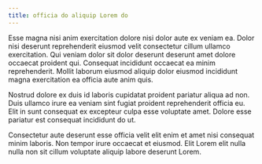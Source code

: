 ```yaml
---
title: officia do aliquip Lorem do
---
```


Esse magna nisi anim exercitation dolore nisi dolor aute ex veniam ea. Dolor nisi deserunt reprehenderit eiusmod velit consectetur cillum ullamco exercitation. Qui veniam dolor sit dolor deserunt deserunt amet dolore occaecat proident qui. Consequat incididunt occaecat ea minim reprehenderit. Mollit laborum eiusmod aliquip dolor eiusmod incididunt magna exercitation ea officia aute anim quis.

Nostrud dolore ex duis id laboris cupidatat proident pariatur aliqua ad non. Duis ullamco irure ea veniam sint fugiat proident reprehenderit officia eu. Elit in sunt consequat ex excepteur culpa esse voluptate amet. Dolore esse pariatur est consequat incididunt do ut.

Consectetur aute deserunt esse officia velit elit enim et amet nisi consequat minim laboris. Non tempor irure occaecat et eiusmod. Elit Lorem elit nulla nulla non sit cillum voluptate aliquip labore deserunt Lorem.